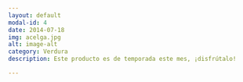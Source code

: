 ```yaml
---
layout: default
modal-id: 4
date: 2014-07-18
img: acelga.jpg
alt: image-alt
category: Verdura
description: Este producto es de temporada este mes, ¡disfrútalo!

---
```

